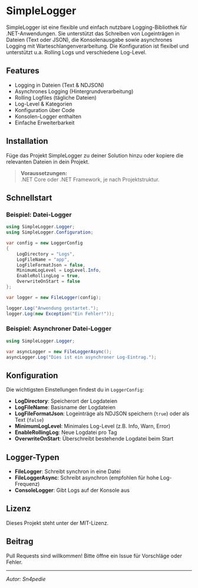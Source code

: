 # SimpleLogger

SimpleLogger ist eine flexible und einfach nutzbare Logging-Bibliothek für .NET-Anwendungen. Sie unterstützt das Schreiben von Logeinträgen in Dateien (Text oder JSON), die Konsolenausgabe sowie asynchrones Logging mit Warteschlangenverarbeitung. Die Konfiguration ist flexibel und unterstützt u.a. Rolling Logs und verschiedene Log-Level.

## Features

- Logging in Dateien (Text & NDJSON)
- Asynchrones Logging (Hintergrundverarbeitung)
- Rolling Logfiles (tägliche Dateien)
- Log-Level & Kategorien
- Konfiguration über Code
- Konsolen-Logger enthalten
- Einfache Erweiterbarkeit

## Installation

Füge das Projekt SimpleLogger zu deiner Solution hinzu oder kopiere die relevanten Dateien in dein Projekt.

> **Voraussetzungen:**  
> .NET Core oder .NET Framework, je nach Projektstruktur.

## Schnellstart

### Beispiel: Datei-Logger

```csharp
using SimpleLogger.Logger;
using SimpleLogger.Configuration;

var config = new LoggerConfig
{
    LogDirectory = "Logs",
    LogFileName = "app",
    LogFileFormatJson = false,
    MinimumLogLevel = LogLevel.Info,
    EnableRollingLog = true,
    OverwriteOnStart = false
};

var logger = new FileLogger(config);

logger.Log("Anwendung gestartet.");
logger.Log(new Exception("Ein Fehler!"));
```

### Beispiel: Asynchroner Datei-Logger

```csharp
using SimpleLogger.Logger;

var asyncLogger = new FileLoggerAsync();
asyncLogger.Log("Dies ist ein asynchroner Log-Eintrag.");
```

## Konfiguration

Die wichtigsten Einstellungen findest du in `LoggerConfig`:

- **LogDirectory**: Speicherort der Logdateien
- **LogFileName**: Basisname der Logdateien
- **LogFileFormatJson**: Logeinträge als NDJSON speichern (`true`) oder als Text (`false`)
- **MinimumLogLevel**: Minimales Log-Level (z.B. Info, Warn, Error)
- **EnableRollingLog**: Neue Logdatei pro Tag
- **OverwriteOnStart**: Überschreibt bestehende Logdatei beim Start

## Logger-Typen

- **FileLogger**: Schreibt synchron in eine Datei
- **FileLoggerAsync**: Schreibt asynchron (empfohlen für hohe Log-Frequenz)
- **ConsoleLogger**: Gibt Logs auf der Konsole aus

## Lizenz

Dieses Projekt steht unter der MIT-Lizenz.

## Beitrag

Pull Requests sind willkommen! Bitte öffne ein Issue für Vorschläge oder Fehler.

---

*Autor: Sn4pedie*
